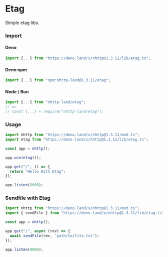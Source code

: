 # Etag
Simple etag libs.

### Import
#### Deno
```ts
import {...} from "https://deno.land/x/nhttp@1.3.11/lib/etag.ts";
```
#### Deno npm
```ts
import {...} from "npm:nhttp-land@1.3.11/etag";
```
#### Node / Bun
```ts
import {...} from "nhttp-land/etag";
// or
// const {...} = require("nhttp-land/etag");
```

### Usage
```ts
import nhttp from "https://deno.land/x/nhttp@1.3.11/mod.ts";
import etag from "https://deno.land/x/nhttp@1.3.11/lib/etag.ts";

const app = nhttp();

app.use(etag());

app.get("/", () => {
  return "Hello With Etag";
});

app.listen(8000);
```

### Sendfile with Etag
```ts
import nhttp from "https://deno.land/x/nhttp@1.3.11/mod.ts";
import { sendFile } from "https://deno.land/x/nhttp@1.3.11/lib/etag.ts";

const app = nhttp();

app.get("/", async (rev) => {
  await sendFile(rev, "path/to/file.txt");
});

app.listen(8000);
```